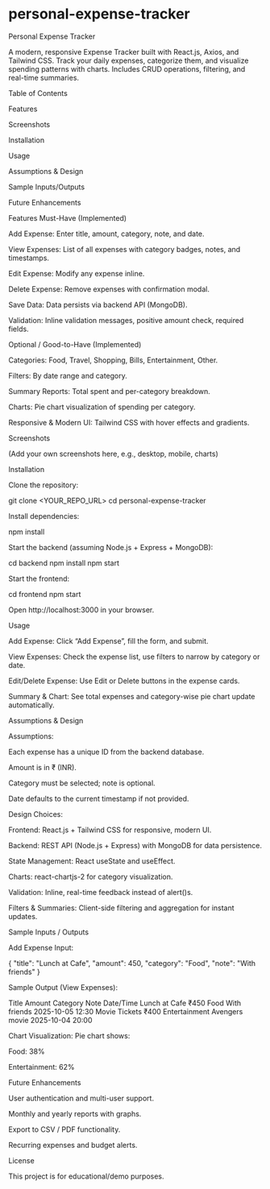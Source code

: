 # personal-expense-tracker
Personal Expense Tracker

A modern, responsive Expense Tracker built with React.js, Axios, and Tailwind CSS. Track your daily expenses, categorize them, and visualize spending patterns with charts. Includes CRUD operations, filtering, and real-time summaries.

Table of Contents

Features

Screenshots

Installation

Usage

Assumptions & Design

Sample Inputs/Outputs

Future Enhancements

Features
Must-Have (Implemented)

Add Expense: Enter title, amount, category, note, and date.

View Expenses: List of all expenses with category badges, notes, and timestamps.

Edit Expense: Modify any expense inline.

Delete Expense: Remove expenses with confirmation modal.

Save Data: Data persists via backend API (MongoDB).

Validation: Inline validation messages, positive amount check, required fields.

Optional / Good-to-Have (Implemented)

Categories: Food, Travel, Shopping, Bills, Entertainment, Other.

Filters: By date range and category.

Summary Reports: Total spent and per-category breakdown.

Charts: Pie chart visualization of spending per category.

Responsive & Modern UI: Tailwind CSS with hover effects and gradients.

Screenshots

(Add your own screenshots here, e.g., desktop, mobile, charts)

Installation

Clone the repository:

git clone <YOUR_REPO_URL>
cd personal-expense-tracker


Install dependencies:

npm install


Start the backend (assuming Node.js + Express + MongoDB):

cd backend
npm install
npm start


Start the frontend:

cd frontend
npm start


Open http://localhost:3000
 in your browser.

Usage

Add Expense: Click “Add Expense”, fill the form, and submit.

View Expenses: Check the expense list, use filters to narrow by category or date.

Edit/Delete Expense: Use Edit or Delete buttons in the expense cards.

Summary & Chart: See total expenses and category-wise pie chart update automatically.

Assumptions & Design

Assumptions:

Each expense has a unique ID from the backend database.

Amount is in ₹ (INR).

Category must be selected; note is optional.

Date defaults to the current timestamp if not provided.

Design Choices:

Frontend: React.js + Tailwind CSS for responsive, modern UI.

Backend: REST API (Node.js + Express) with MongoDB for data persistence.

State Management: React useState and useEffect.

Charts: react-chartjs-2 for category visualization.

Validation: Inline, real-time feedback instead of alert()s.

Filters & Summaries: Client-side filtering and aggregation for instant updates.

Sample Inputs / Outputs

Add Expense Input:

{
  "title": "Lunch at Cafe",
  "amount": 450,
  "category": "Food",
  "note": "With friends"
}


Sample Output (View Expenses):

Title	Amount	Category	Note	Date/Time
Lunch at Cafe	₹450	Food	With friends	2025-10-05 12:30
Movie Tickets	₹400	Entertainment	Avengers movie	2025-10-04 20:00

Chart Visualization: Pie chart shows:

Food: 38%

Entertainment: 62%

Future Enhancements

User authentication and multi-user support.

Monthly and yearly reports with graphs.

Export to CSV / PDF functionality.

Recurring expenses and budget alerts.

License

This project is for educational/demo purposes.
